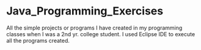 # Java_Programming_Exercises
All the simple projects or programs I have created in my programming classes when I was a 2nd yr. college student. I used Eclipse IDE to execute all the programs created.
